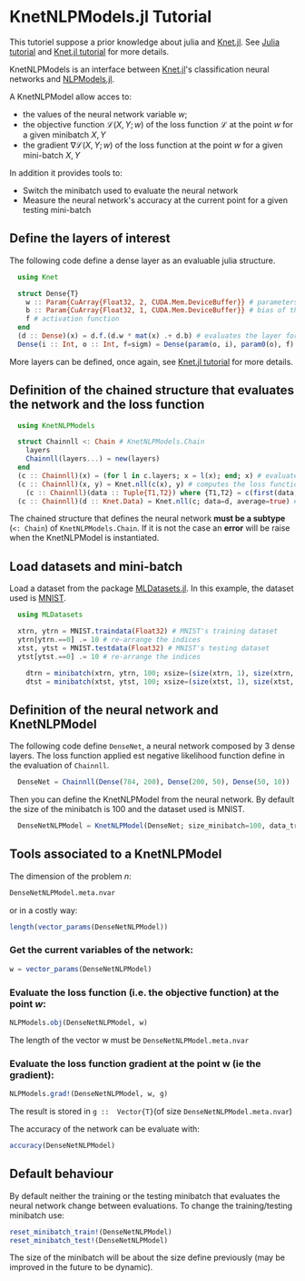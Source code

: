 # KnetNLPModels.jl Tutorial

This tutoriel suppose a prior knowledge about julia and [Knet.jl](https://github.com/denizyuret/Knet.jl.git).
See [Julia tutorial](https://julialang.org/learning/) and [Knet.jl tutorial](https://github.com/denizyuret/Knet.jl/tree/master/tutorial) for more details.

KnetNLPModels is an interface between [Knet.jl](https://github.com/denizyuret/Knet.jl.git)'s classification neural networks and [NLPModels.jl](https://github.com/JuliaSmoothOptimizers/NLPModels.jl.git).

A KnetNLPModel allow acces to:
- the values of the neural network variable $w$;
- the objective function $\mathcal{L}(X,Y;w)$ of the loss function $\mathcal{L}$ at the point $w$ for a given minibatch $X,Y$
- the gradient $\nabla \mathcal{L}(X,Y;w)$ of the loss function at the point $w$ for a given mini-batch $X,Y$

In addition it provides tools to:
- Switch the minibatch used to evaluate the neural network
- Measure the neural network's accuracy at the current point for a given testing mini-batch

## Define the layers of interest
The following code define a dense layer as an evaluable julia structure.
```julia
  using Knet

  struct Dense{T}
    w :: Param{CuArray{Float32, 2, CUDA.Mem.DeviceBuffer}} # parameters of the layers
    b :: Param{CuArray{Float32, 1, CUDA.Mem.DeviceBuffer}} # bias of the layer
    f # activation function
  end
  (d :: Dense)(x) = d.f.(d.w * mat(x) .+ d.b) # evaluates the layer for a given input `x`
  Dense(i :: Int, o :: Int, f=sigm) = Dense(param(o, i), param0(o), f) # define a dense layer whith an input size of `i` and an output of size `o`
```
More layers can be defined, once again, see [Knet.jl tutorial](https://github.com/denizyuret/Knet.jl/tree/master/tutorial) for more details.

## Definition of the chained structure that evaluates the network and the loss function 
```julia
  using KnetNLPModels

  struct Chainnll <: Chain # KnetNLPModels.Chain
    layers
    Chainnll(layers...) = new(layers)
  end
  (c :: Chainnll)(x) = (for l in c.layers; x = l(x); end; x) # evaluates the network for a given input `x`
  (c :: Chainnll)(x, y) = Knet.nll(c(x), y) # computes the loss function given the input `x` and the expected result `y`
	(c :: Chainnll)(data :: Tuple{T1,T2}) where {T1,T2} = c(first(data,2)...) # compute the loss function given the data inputs as a tuple `(x,y),. This lines is mandatory to compute single minibatch (ex : `(x,y) = rand(dtrn)` or `(x,y) = first(dtrn)`).
  (c :: Chainnll)(d :: Knet.Data) = Knet.nll(c; data=d, average=true) # computes the loss function negative log likelihood using a minibatch iterator `d`
```

The chained structure that defines the neural network **must be a subtype** (`<: Chain`) of `KnetNLPModels.Chain`.
If it is not the case an **error** will be raise when the KnetNLPModel is instantiated.

## Load datasets and mini-batch
Load a dataset from the package [MLDatasets.jl](https://github.com/JuliaML/MLDatasets.jl.git).
In this example, the dataset used is [MNIST](https://juliaml.github.io/MLDatasets.jl/stable/datasets/MNIST/).
```julia
  using MLDatasets

  xtrn, ytrn = MNIST.traindata(Float32) # MNIST's training dataset
  ytrn[ytrn.==0] .= 10 # re-arrange the indices
  xtst, ytst = MNIST.testdata(Float32) # MNIST's testing dataset
  ytst[ytst.==0] .= 10 # re-arrange the indices

	dtrn = minibatch(xtrn, ytrn, 100; xsize=(size(xtrn, 1), size(xtrn, 2), 1, :)) # training mini-batch
	dtst = minibatch(xtst, ytst, 100; xsize=(size(xtst, 1), size(xtst, 2), 1, :)) # testing mini-batch
```

## Definition of the neural network and KnetNLPModel
The following code define `DenseNet`, a neural network composed by 3 dense layers.
The loss function applied est negative likelihood function define in the evaluation of `Chainnll`.
```julia
  DenseNet = Chainnll(Dense(784, 200), Dense(200, 50), Dense(50, 10)) 
```
Then you can define the KnetNLPModel from the neural network.
By default the size of the minibatch is 100 and the dataset used is MNIST.
```julia
  DenseNetNLPModel = KnetNLPModel(DenseNet; size_minibatch=100, data_train=(xtrn, ytrn), data_test=(xtst, ytst)) # define the KnetNLPModel
```



## Tools associated to a KnetNLPModel
The dimension of the problem $n$:
```julia
DenseNetNLPModel.meta.nvar
```
or in a costly way:
```julia
length(vector_params(DenseNetNLPModel))
```

### Get the current variables of the network:
```julia
w = vector_params(DenseNetNLPModel)
```

### Evaluate the loss function (i.e. the objective function) at the point $w$:
```julia
NLPModels.obj(DenseNetNLPModel, w)
```
The length of the vector w must be `DenseNetNLPModel.meta.nvar`

### Evaluate the loss function gradient at the point w (ie the gradient):
```julia
NLPModels.grad!(DenseNetNLPModel, w, g)
```
The result is stored in `g ::  Vector{T}`(of size `DenseNetNLPModel.meta.nvar`)

The accuracy of the network can be evaluate with:
```julia
accuracy(DenseNetNLPModel)
```

## Default behaviour
By default neither the training or the testing minibatch that evaluates the neural network change between evaluations.
To change the training/testing minibatch use:

```julia
reset_minibatch_train!(DenseNetNLPModel)
reset_minibatch_test!(DenseNetNLPModel)
```
The size of the minibatch will be about the size define previously (may be improved in the future to be dynamic).
